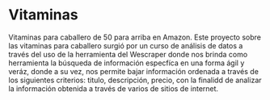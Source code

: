 # Vitaminas
Vitaminas para caballero de 50 para arriba en Amazon.
Este proyecto sobre las vitaminas para caballero surgió por un curso de análisis de datos a través del uso de la herramienta del Wescraper donde nos brinda como herramienta la búsqueda de información especfíca en una forma ágil y veráz, donde a su vez, nos permite bajar información ordenada a través de los siguientes criterios: titulo, descripción, precio, con la finalidd de analizar la información obtenida a través de varios de sitios de internet.
